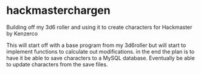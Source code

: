 # hackmasterchargen
Building off my 3d6 roller and using it to create characters for Hackmaster by Kenzerco

This will start off with a base program from my 3d6roller but will start to implement functions to calculate out modifications.  in the end the plan is to have it be able to save characters to a MySQL database.  Eventually be able to update characters from the save files.
